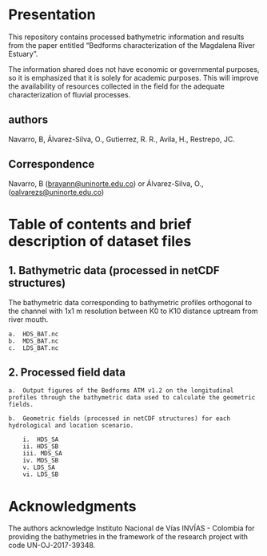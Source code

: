 # Presentation

This repository contains processed bathymetric information and results from the paper entitled “Bedforms characterization of the Magdalena River Estuary”.

The information shared does not have economic or governmental purposes, so it is emphasized that it is solely for academic purposes. This will improve the availability of resources collected in the field for the adequate characterization of fluvial processes.

## authors

Navarro, B, Álvarez-Silva, O., Gutierrez, R. R., Avila, H., Restrepo, JC.

## Correspondence

Navarro, B (brayann@uninorte.edu.co) or Álvarez-Silva, O., (oalvarezs@uninorte.edu.co)

# Table of contents and brief description of dataset files 

## 1.	Bathymetric data (processed in netCDF structures)

The bathymetric data corresponding to bathymetric profiles orthogonal to the channel with 1x1 m resolution between K0 to K10 distance uptream from river mouth.

    a.	HDS_BAT.nc
    b.	MDS_BAT.nc
    c.	LDS_BAT.nc

## 2.	Processed field data

    a.	Output figures of the Bedforms ATM v1.2 on the longitudinal profiles through the bathymetric data used to calculate the geometric fields.

    b.	Geometric fields (processed in netCDF structures) for each hydrological and location scenario. 

        i.	HDS_SA
        ii. HDS_SB
        iii. MDS_SA
        iv. MDS_SB
        v. LDS_SA
        vi. LDS_SB

# Acknowledgments

The authors acknowledge Instituto Nacional de Vías INVÍAS - Colombia for providing the bathymetries in the framework of the research project with code UN-OJ-2017-39348.

